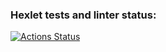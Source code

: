 ### Hexlet tests and linter status:
[![Actions Status](https://github.com/dementevem/php-project-45/actions/workflows/hexlet-check.yml/badge.svg)](https://github.com/dementevem/php-project-45/actions)